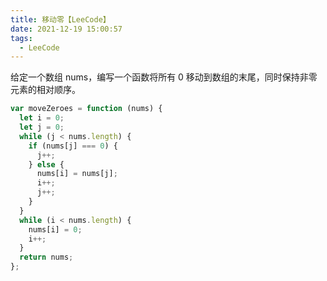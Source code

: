 ```yaml
---
title: 移动零【LeeCode】
date: 2021-12-19 15:00:57
tags:
  - LeeCode
---
```


给定一个数组 nums，编写一个函数将所有 0 移动到数组的末尾，同时保持非零元素的相对顺序。

```js
var moveZeroes = function (nums) {
  let i = 0;
  let j = 0;
  while (j < nums.length) {
    if (nums[j] === 0) {
      j++;
    } else {
      nums[i] = nums[j];
      i++;
      j++;
    }
  }
  while (i < nums.length) {
    nums[i] = 0;
    i++;
  }
  return nums;
};
```
